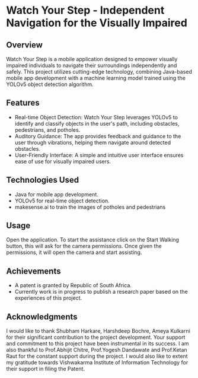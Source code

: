 # Watch Your Step - Independent Navigation for the Visually Impaired

## Overview
Watch Your Step is a mobile application designed to empower visually impaired individuals to navigate their surroundings independently and safely. This project utilizes cutting-edge technology, combining Java-based mobile app development with a machine learning model trained using the YOLOv5 object detection algorithm.

## Features
- Real-time Object Detection: Watch Your Step leverages YOLOv5 to identify and classify objects in the user's path, including obstacles, pedestrians, and potholes.
- Auditory Guidance: The app provides feedback and guidance to the user through vibrations, helping them navigate around detected obstacles.
- User-Friendly Interface: A simple and intuitive user interface ensures ease of use for visually impaired users.


## Technologies Used
- Java for mobile app development.
- YOLOv5 for real-time object detection.
- makesense.ai to train the images of potholes and pedestrians

## Usage
Open the application.
To start the assistance click on the Start Walking button, this will ask for the camera permissions.
Once given the permissions, it will open the camera and start assisting.

## Achievements
- A patent is granted by Republic of South Africa.
- Currently work is in progress to publish a research paper based on the experiences of this project.

## Acknowledgments
I would like to thank Shubham Harkare, Harshdeep Bochre, Ameya Kulkarni for their significant contribution to the project development. Your support and commitment to this project have been instrumental in its success.
I am also thankful to Prof.Abhijit Chitre, Prof.Yogesh Dandawate and Prof.Ketan Raut for the constant support during the project.
I would also like to extent my gratitude towards Vishwakarma Institute of Information Technology for their support in filing the Patent.  






